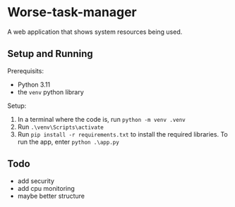 # Worse-task-manager
A web application that shows system resources being used.

## Setup and Running
Prerequisits:
- Python 3.11
- the `venv` python library

Setup:
1. In a terminal where the code is, run `python -m venv .venv`
2. Run `.\venv\Scripts\activate`
3. Run `pip install -r requirements.txt` to install the required libraries.
To run the app, enter `python .\app.py`

## Todo
- add security
- add cpu monitoring
- maybe better structure

